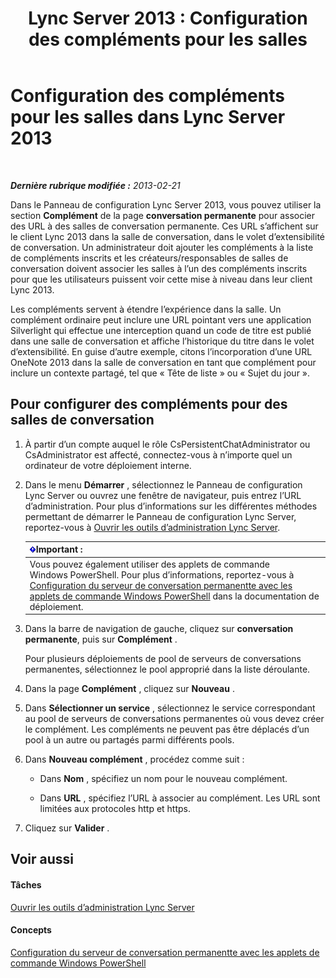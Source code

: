 ﻿---
title: 'Lync Server 2013 : Configuration des compléments pour les salles'
TOCTitle: Configuration des compléments pour les salles
ms:assetid: 4eeaf19e-8369-4f6f-af65-a283cf7daa1c
ms:mtpsurl: https://technet.microsoft.com/fr-fr/library/JJ204878(v=OCS.15)
ms:contentKeyID: 49297174
ms.date: 05/20/2016
mtps_version: v=OCS.15
ms.translationtype: HT
---

# Configuration des compléments pour les salles dans Lync Server 2013

 

_**Dernière rubrique modifiée :** 2013-02-21_

Dans le Panneau de configuration Lync Server 2013, vous pouvez utiliser la section **Complément** de la page **conversation permanente** pour associer des URL à des salles de conversation permanente. Ces URL s’affichent sur le client Lync 2013 dans la salle de conversation, dans le volet d’extensibilité de conversation. Un administrateur doit ajouter les compléments à la liste de compléments inscrits et les créateurs/responsables de salles de conversation doivent associer les salles à l’un des compléments inscrits pour que les utilisateurs puissent voir cette mise à niveau dans leur client Lync 2013.

Les compléments servent à étendre l’expérience dans la salle. Un complément ordinaire peut inclure une URL pointant vers une application Silverlight qui effectue une interception quand un code de titre est publié dans une salle de conversation et affiche l’historique du titre dans le volet d’extensibilité. En guise d’autre exemple, citons l’incorporation d’une URL OneNote 2013 dans la salle de conversation en tant que complément pour inclure un contexte partagé, tel que « Tête de liste » ou « Sujet du jour ».

## Pour configurer des compléments pour des salles de conversation

1.  À partir d’un compte auquel le rôle CsPersistentChatAdministrator ou CsAdministrator est affecté, connectez-vous à n’importe quel un ordinateur de votre déploiement interne.

2.  Dans le menu **Démarrer** , sélectionnez le Panneau de configuration Lync Server ou ouvrez une fenêtre de navigateur, puis entrez l’URL d’administration. Pour plus d’informations sur les différentes méthodes permettant de démarrer le Panneau de configuration Lync Server, reportez-vous à [Ouvrir les outils d’administration Lync Server](lync-server-2013-open-lync-server-administrative-tools.md).
    
    <table>
    <thead>
    <tr class="header">
    <th><img src="images/Gg425917.important(OCS.15).gif" title="important" alt="important" />Important :</th>
    </tr>
    </thead>
    <tbody>
    <tr class="odd">
    <td>Vous pouvez également utiliser des applets de commande Windows PowerShell. Pour plus d’informations, reportez-vous à <a href="configuring-persistent-chat-server-by-using-windows-powershell-cmdlets.md">Configuration du serveur de conversation permanentte avec les applets de commande Windows PowerShell</a> dans la documentation de déploiement.</td>
    </tr>
    </tbody>
    </table>


3.  Dans la barre de navigation de gauche, cliquez sur **conversation permanente**, puis sur **Complément** .
    
    Pour plusieurs déploiements de pool de serveurs de conversations permanentes, sélectionnez le pool approprié dans la liste déroulante.

4.  Dans la page **Complément** , cliquez sur **Nouveau** .

5.  Dans **Sélectionner un service** , sélectionnez le service correspondant au pool de serveurs de conversations permanentes où vous devez créer le complément. Les compléments ne peuvent pas être déplacés d’un pool à un autre ou partagés parmi différents pools.

6.  Dans **Nouveau complément** , procédez comme suit :
    
      - Dans **Nom** , spécifiez un nom pour le nouveau complément.
    
      - Dans **URL** , spécifiez l’URL à associer au complément. Les URL sont limitées aux protocoles http et https.

7.  Cliquez sur **Valider** .

## Voir aussi

#### Tâches

[Ouvrir les outils d’administration Lync Server](lync-server-2013-open-lync-server-administrative-tools.md)  

#### Concepts

[Configuration du serveur de conversation permanentte avec les applets de commande Windows PowerShell](configuring-persistent-chat-server-by-using-windows-powershell-cmdlets.md)

